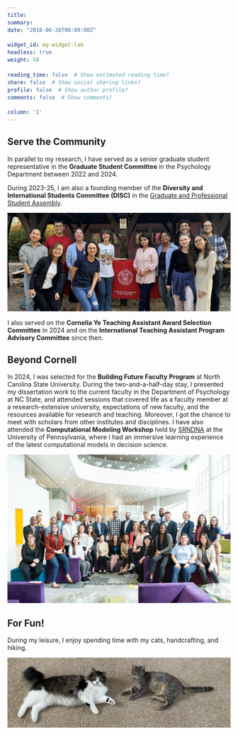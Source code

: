```yaml
---
title: 
summary: 
date: "2018-06-28T00:00:00Z"

widget_id: my-widget-lab
headless: true
weight: 50

reading_time: false  # Show estimated reading time?
share: false  # Show social sharing links?
profile: false  # Show author profile?
comments: false  # Show comments?

column: '1'
---
```

## Serve the Community
In parallel to my research, I have served as a senior graduate student representative in the **Graduate Student Committee** in the Psychology Department between 2022 and 2024. 


During 2023-25, I am also a founding member of the **Diversity and International Students Committee (DISC)** in the [Graduate and Professional Student Assembly](https://assembly.cornell.edu/shared-governance-cornell/graduate-and-professional-student-assembly).
<p align="center">
  <img src="DISC-2023.jpg" alt="My fellow pack members!" title="My fellow pack members!" width="600"/>
</p>

I also served on the **Cornelia Ye Teaching Assistant Award Selection Committee** in 2024 and on the **International Teaching Assistant Program Advisory Committee** since then.

## Beyond Cornell
In 2024, I was selected for the **Building Future Faculty Program** at North Carolina State University. During the two-and-a-half-day stay, I presented my dissertation work to the current faculty in the Department of Psychology at NC State, and attended sessions that covered life as a faculty member at a research-extensive university, expectations of new faculty, and the resources available for research and teaching. Moreover, I got the chance to meet with scholars from other institutes and disciplines. I have also attended the **Computational Modeling Workshop** held by [SRNDNA](https://srndna.utdallas.edu/) at the University of Pennsylvania, where I had an immersive learning experience of the latest computational models in decision science.

<p align="center">
  <img src="BFF2024.JPG" alt="My fellow pack members!" title="My fellow pack members!" width="800"/>
</p>

## For Fun!
During my leisure, I enjoy spending time with my cats, handcrafting, and hiking. 
<p align="center">
  <img src="cats.jpg" alt="My fellow pack members!" title="My fellow pack members!" width="600"/>
</p>
